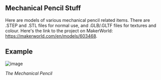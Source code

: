 ## Mechanical Pencil Stuff
Here are models of various mechanical pencil related items. There are .STEP and .STL files for normal use, and .GLB/.GLTF files for textures and colour. Here's the link to the project on MakerWorld: https://makerworld.com/en/models/603468.

## Example
![image](https://github.com/user-attachments/assets/bbaa8028-6e40-46cc-8d68-b0410cb4eee0)

_The Mechanical Pencil_
